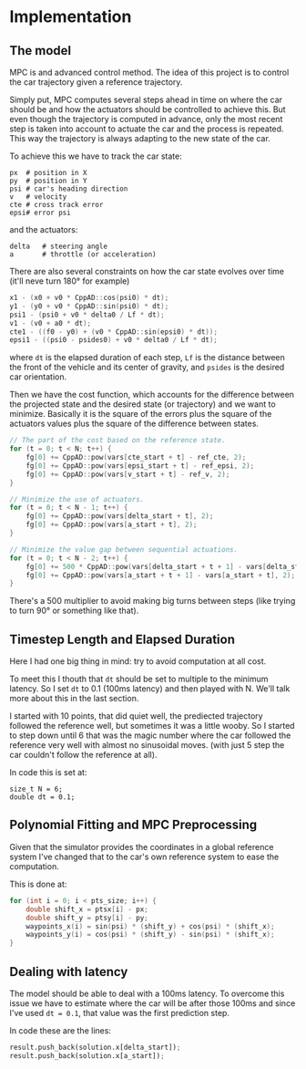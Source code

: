 # Implementation

## The model

MPC is and advanced control method. The idea of this project is to control the car trajectory given a reference trajectory.

Simply put, MPC computes several steps ahead in time on where the car should be and how the actuators should be controlled to achieve this. But even though the trajectory is computed in advance, only the most recent step is taken into account to actuate the car and the process is repeated. This way the trajectory is always adapting to the new state of the car.

To achieve this we have to track the car state:

```
px  # position in X
py  # position in Y
psi # car's heading direction
v   # velocity
cte # cross track error
epsi# error psi
```
and the actuators:

```
delta   # steering angle
a       # throttle (or acceleration)
```

There are also several constraints on how the car state evolves over time (it'll neve turn 180° for example)
```cpp
x1 - (x0 + v0 * CppAD::cos(psi0) * dt);
y1 - (y0 + v0 * CppAD::sin(psi0) * dt);
psi1 - (psi0 + v0 * delta0 / Lf * dt);
v1 - (v0 + a0 * dt);
cte1 - ((f0 - y0) + (v0 * CppAD::sin(epsi0) * dt));
epsi1 - ((psi0 - psides0) + v0 * delta0 / Lf * dt);
```

where ```dt``` is the elapsed duration of each step, ```Lf``` is the distance between the front of the vehicle and its center of gravity, and ```psides``` is the desired car orientation.

Then we have the cost function, which accounts for the difference between the projected state and the desired state (or trajectory) and we want to minimize. Basically it is the square of the errors plus the square of the actuators values plus the square of the difference between states.

```cpp
// The part of the cost based on the reference state.
for (t = 0; t < N; t++) {
    fg[0] += CppAD::pow(vars[cte_start + t] - ref_cte, 2);
    fg[0] += CppAD::pow(vars[epsi_start + t] - ref_epsi, 2);
    fg[0] += CppAD::pow(vars[v_start + t] - ref_v, 2);
}

// Minimize the use of actuators.
for (t = 0; t < N - 1; t++) {
    fg[0] += CppAD::pow(vars[delta_start + t], 2);
    fg[0] += CppAD::pow(vars[a_start + t], 2);
}

// Minimize the value gap between sequential actuations.
for (t = 0; t < N - 2; t++) {
    fg[0] += 500 * CppAD::pow(vars[delta_start + t + 1] - vars[delta_start + t], 2);
    fg[0] += CppAD::pow(vars[a_start + t + 1] - vars[a_start + t], 2);
}
```

There's a 500 multiplier to avoid making big turns between steps (like trying to turn 90° or something like that).

## Timestep Length and Elapsed Duration

Here I had one big thing in mind: try to avoid computation at all cost.

To meet this I thouth that ```dt``` should be set to multiple to the minimum latency. So I set ```dt``` to 0.1 (100ms latency) and then played with N. We'll talk more about this in the last section.

I started with 10 points, that did quiet well, the prediected trajectory followed the reference well, but sometimes it was a little wooby. So I started to step down until 6 that was the magic number where the car followed the reference very well with almost no sinusoidal moves. (with just 5 step the car couldn't follow the reference at all).

In code this is set at:
```
size_t N = 6;
double dt = 0.1;
```

## Polynomial Fitting and MPC Preprocessing

Given that the simulator provides the coordinates in a global reference system I've changed that to the car's own reference system to ease the computation.

This is done at:

```cpp
for (int i = 0; i < pts_size; i++) {
    double shift_x = ptsx[i] - px;
    double shift_y = ptsy[i] - py;
    waypoints_x(i) = sin(psi) * (shift_y) + cos(psi) * (shift_x);
    waypoints_y(i) = cos(psi) * (shift_y) - sin(psi) * (shift_x);
}
```

## Dealing with latency

The model should be able to deal with a 100ms latency. To overcome this issue we have to estimate where the car will be after those 100ms and since I've used ```dt = 0.1```, that value was the first prediction step.

In code these are the lines:
```python
result.push_back(solution.x[delta_start]);
result.push_back(solution.x[a_start]);
```